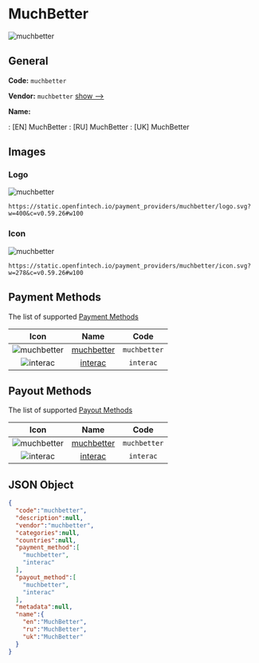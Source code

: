 
# MuchBetter 
![muchbetter](https://static.openfintech.io/payment_providers/muchbetter/logo.svg?w=400&c=v0.59.26#w100)  

## General 
 
**Code:** `muchbetter` 
 
**Vendor:** `muchbetter` [show -->](/vendors/muchbetter/) 
 
**Name:** 
 
:	[EN] MuchBetter 
:	[RU] MuchBetter 
:	[UK] MuchBetter 
 

## Images 

### Logo 
 
![muchbetter](https://static.openfintech.io/payment_providers/muchbetter/logo.svg?w=400&c=v0.59.26#w100)  

```
https://static.openfintech.io/payment_providers/muchbetter/logo.svg?w=400&c=v0.59.26#w100
```  

### Icon 
 
![muchbetter](https://static.openfintech.io/payment_providers/muchbetter/icon.svg?w=278&c=v0.59.26#w100)  

```
https://static.openfintech.io/payment_providers/muchbetter/icon.svg?w=278&c=v0.59.26#w100
```  

## Payment Methods 
 
The list of supported [Payment Methods](/payment-methods/) 

|Icon|Name|Code| 
|:---:|:---:|:---:| 
|![muchbetter](https://static.openfintech.io/payment_methods/muchbetter/icon.svg?w=278&c=v0.59.26#w100) |[muchbetter](/payment-methods/muchbetter/)|`muchbetter`| 
|![interac](https://static.openfintech.io/payment_methods/interac/icon.png?w=278&c=v0.59.26#w100) |[interac](/payment-methods/interac/)|`interac`| 
 

## Payout Methods 
 
The list of supported [Payout Methods](/payout-methods/) 

|Icon|Name|Code| 
|:---:|:---:|:---:| 
|![muchbetter](https://static.openfintech.io/payout_methods/muchbetter/icon.svg?w=278&c=v0.59.26#w40) |[muchbetter](payout-methodsmuchbetter/)|`muchbetter`| 
|![interac](https://static.openfintech.io/payout_methods/interac/icon.svg?w=278&c=v0.59.26#w40) |[interac](payout-methodsinterac/)|`interac`| 
 

## JSON Object 

```json
{
  "code":"muchbetter",
  "description":null,
  "vendor":"muchbetter",
  "categories":null,
  "countries":null,
  "payment_method":[
    "muchbetter",
    "interac"
  ],
  "payout_method":[
    "muchbetter",
    "interac"
  ],
  "metadata":null,
  "name":{
    "en":"MuchBetter",
    "ru":"MuchBetter",
    "uk":"MuchBetter"
  }
}
```  
